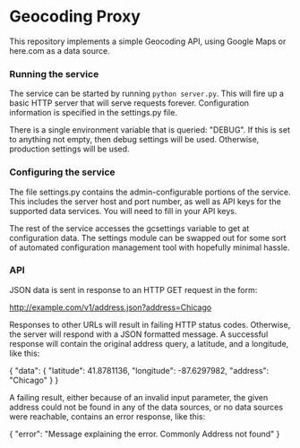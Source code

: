 # Geocoding Proxy

This repository implements a simple Geocoding API, using Google Maps or here.com
as a data source.

### Running the service
The service can be started by running `python server.py`. This will fire up a
basic HTTP server that will serve requests forever. Configuration information
is specified in the settings.py file.

There is a single environment variable that is queried: "DEBUG". If this is set
to anything not empty, then debug settings will be used. Otherwise, production
settings will be used.

### Configuring the service
The file settings.py contains the admin-configurable portions of the service.
This includes the server host and port number, as well as API keys for the
supported data services. You will need to fill in your API keys.

The rest of the service accesses the gcsettings variable to get at
configuration data. The settings module can be swapped out for some sort of
automated configuration management tool with hopefully minimal hassle.

### API
JSON data is sent in response to an HTTP GET request in the form:

http://example.com/v1/address.json?address=Chicago

Responses to other URLs will result in failing HTTP status codes. Otherwise,
the server will respond with a JSON formatted message. A successful response
will contain the original address query, a latitude, and a longitude, like this:

{
    "data": {
        "latitude": 41.8781136,
        "longitude": -87.6297982,
        "address": "Chicago"
    }
}

A failing result, either because of an invalid input parameter, the given
address could not be found in any of the data sources, or no data sources were
reachable, contains an error response, like this:

{
    "error": "Message explaining the error. Commonly Address not found"
}
